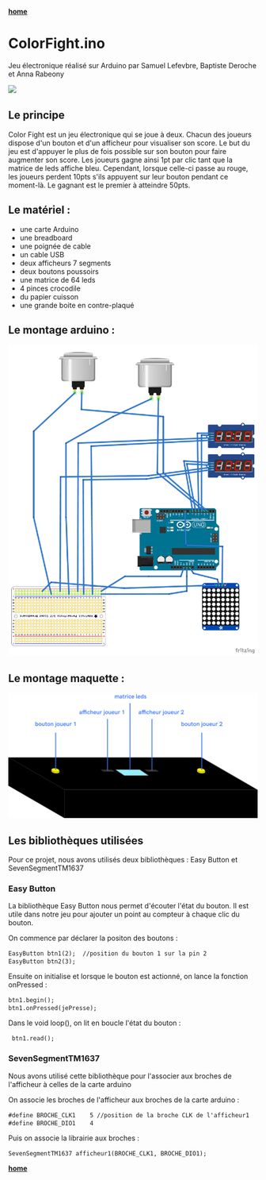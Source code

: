 [**home**](../README.MD)

# ColorFight.ino
Jeu électronique réalisé sur Arduino par Samuel Lefevbre, Baptiste Deroche et Anna Rabeony 

![](colorfight.gif)

## Le principe
Color Fight est un jeu électronique qui se joue à deux. Chacun des joueurs dispose d'un bouton et d'un afficheur pour visualiser son score. Le but du jeu est d'appuyer le plus de fois possible sur son bouton pour faire augmenter son score. Les joueurs gagne ainsi 1pt par clic tant que la matrice de leds affiche bleu. Cependant, lorsque celle-ci passe au rouge, les joueurs perdent 10pts s'ils appuyent sur leur bouton pendant ce moment-là. Le gagnant est le premier à atteindre 50pts.

## Le matériel :
- une carte Arduino
- une breadboard
- une poignée de cable
- un cable USB
- deux afficheurs 7 segments
- deux boutons poussoirs
- une matrice de 64 leds
- 4 pinces crocodile
- du papier cuisson
- une grande boite en contre-plaqué

## Le montage arduino :

![](circuit.png)


## Le montage maquette :

![](box.png)


## Les bibliothèques utilisées
Pour ce projet, nous avons utilisés deux bibliothèques : Easy Button et SevenSegmentTM1637

### Easy Button
La bibliothèque Easy Button nous permet d'écouter l'état du bouton. Il est utile dans notre jeu pour ajouter un point au compteur à chaque clic du bouton.

On commence par déclarer la positon des boutons :
```
EasyButton btn1(2);  //position du bouton 1 sur la pin 2
EasyButton btn2(3);
```

Ensuite on initialise et lorsque le bouton est actionné, on lance la fonction onPressed :
```
btn1.begin();
btn1.onPressed(jePresse);
```

Dans le void loop(), on lit en boucle l'état du bouton :
````
 btn1.read();
 ````

### SevenSegmentTM1637
Nous avons utilisé cette bibliothèque pour l'associer aux broches de l'afficheur à celles de la carte arduino

On associe les broches de l'afficheur aux broches de la carte arduino :
```
#define BROCHE_CLK1    5 //position de la broche CLK de l'afficheur1
#define BROCHE_DIO1    4
```

Puis on associe la librairie aux broches :
```
SevenSegmentTM1637 afficheur1(BROCHE_CLK1, BROCHE_DIO1);
```


[**home**](../README.MD)